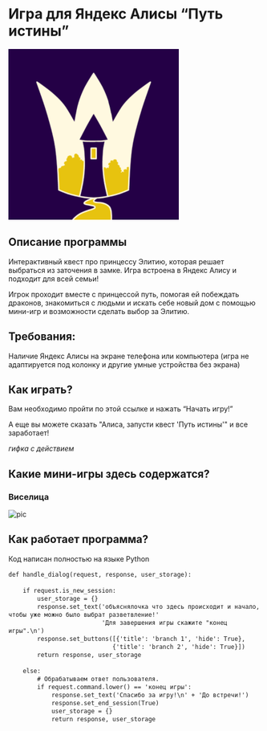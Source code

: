 # Игра для Яндекс Алисы “Путь истины”
![логотип](https://github.com/daria-riumkina/alice/blob/main/Лого.png?raw=true)
## Описание программы

Интерактивный квест про принцессу Элитию, которая решает выбраться из заточения в замке. Игра встроена в Яндекс Алису и подходит для всей семьи!

Игрок проходит вместе с принцессой путь, помогая ей побеждать драконов, знакомиться с людьми и искать себе новый дом с помощью мини-игр и возможности сделать выбор за Элитию.

## Требования:
Наличие Яндекс Алисы на экране телефона или компьютера (игра не адаптируется под колонку и другие умные устройства без экрана)

## Как играть?
Вам необходимо пройти по этой ссылке и нажать “Начать игру!”

А еще вы можете сказать "Алиса, запусти квест 'Путь истины'" и все заработает!

*гифка с действием*

## Какие мини-игры здесь содержатся?
### Виселица
![pic](https://i.pinimg.com/236x/a1/79/1c/a1791cda5bbe9220878f8c36b5791331--flower-clipart-tornado.jpg?nii=t)


## Как работает программа?
Код написан полностью на языке Python
```
def handle_dialog(request, response, user_storage):

    if request.is_new_session:
        user_storage = {}
        response.set_text('объяснялочка что здесь происходит и начало, чтобы уже можно было выбрат разветвление!'
                          'Для завершения игры скажите "конец игры".\n')
        response.set_buttons([{'title': 'branch 1', 'hide': True},
                             {'title': 'branch 2', 'hide': True}])
        return response, user_storage

    else:
        # Обрабатываем ответ пользователя.
        if request.command.lower() == 'конец игры':
            response.set_text('Спасибо за игру!\n' + 'До встречи!')
            response.set_end_session(True)
            user_storage = {}
            return response, user_storage
```
